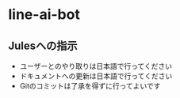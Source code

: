 # line-ai-bot

## Julesへの指示
- ユーザーとのやり取りは日本語で行ってください
- ドキュメントへの更新は日本語で行ってください
- Gitのコミットは了承を得ずに行ってよいです
